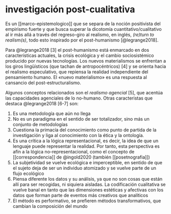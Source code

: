 # investigación post-cualitativa
Es un [[marco-epistemologico]] que se separa de la noción positivista del empirismo fuerte y que busca superar la dicotomía cuantitativo/cualitativo al ir más allá a través del regreso-giro al realismo, en inglés, *(re)turn to realism(s)*, todo esto inspirado por el post-humanismo [@legrange2018].

Para @legrange2018 [3] el post-humanismo está enmarcado en dos características actuales, la crisis ecológica y el cambio sociosistémico producido por nuevas tecnologías. Los nuevos materialismos se enfrentan a los giros lingüísticos (que tachan de antropocéntricos) [4] y se orienta hacia el realismo especulativo, que repiensa la realidad independiente del pensamiento humano. El «nuevo materialismo» es una respuesta al cansancio del post-estructuralismo.

Algunos conceptos relacionados son el *realismo agencial* [5], que acentúa las capacidades agenciales de lo no-humano. Otras caracteristas que destaca @legrange2018 [6-7] son:

1. Es una metodología que aún no llega
2. No es un paradigma en el sentido de ser totalizador, sino más un conjunto de metodologías
3. Cuestiona la primacía del conocimiento como punto de partida de la investigación y liga al conocimiento con la ética y la ontología.
4. Es una crítica a la lógica representacional, es decir, la idea de que un lenguaje puede representar la realidad. Por tanto, esta perspectiva es afín a la lógica no-representacional, como el concepto de [[correspondencia]] de @ingold2020 (también [[posetnografia]])
5. La subjetividad se vuelve ecológica e imperceptible, en sentido de que el sujeto deja de ser un individuo atomizado y se vuelve parte de un flujo ecológico
6. Piensa diferente los datos y su análisis, ya que no son cosas que están allí para ser recogidas, ni siquiera aisladas. La codificación cualitativa se vuelve banal en tanto que las dimensiones estéticas y afectivas con los datos que forman parte de eventos más creativos que analíticos
7. El método es performativo, se prefieren métodos transformativos, que cambian la composición del mundo
